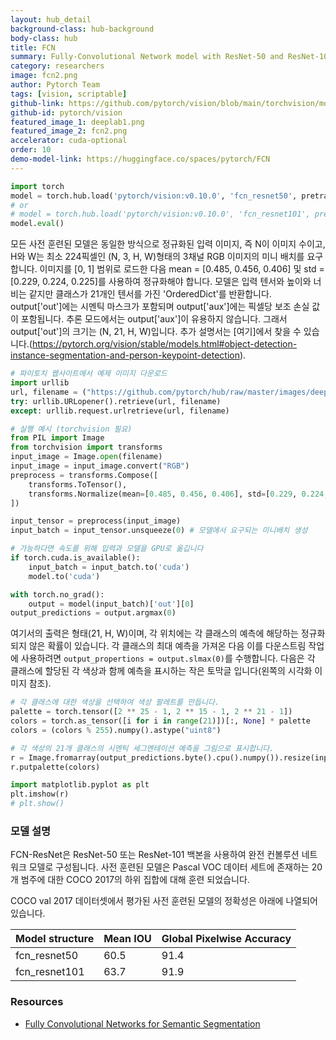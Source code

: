 ```yaml
---
layout: hub_detail
background-class: hub-background
body-class: hub
title: FCN
summary: Fully-Convolutional Network model with ResNet-50 and ResNet-101 backbones
category: researchers
image: fcn2.png
author: Pytorch Team
tags: [vision, scriptable]
github-link: https://github.com/pytorch/vision/blob/main/torchvision/models/segmentation/fcn.py
github-id: pytorch/vision
featured_image_1: deeplab1.png
featured_image_2: fcn2.png
accelerator: cuda-optional
order: 10
demo-model-link: https://huggingface.co/spaces/pytorch/FCN
---
```


```python
import torch
model = torch.hub.load('pytorch/vision:v0.10.0', 'fcn_resnet50', pretrained=True)
# or
# model = torch.hub.load('pytorch/vision:v0.10.0', 'fcn_resnet101', pretrained=True)
model.eval()
```

모든 사전 훈련된 모델은 동일한 방식으로 정규화된 입력 이미지, 즉 N이 이미지 수이고, H와 W는 최소 224픽셀인 (N, 3, H, W)형태의 3채널 RGB 이미지의 미니 배치를 요구합니다. 
이미지를 [0, 1] 범위로 로드한 다음 mean = [0.485, 0.456, 0.406] 및 std = [0.229, 0.224, 0.225]를 사용하여 정규화해야 합니다.
모델은 입력 텐서와 높이와 너비는 같지만 클래스가 21개인 텐서를 가진 'OrderedDict'를 반환합니다. output['out']에는 시멘틱 마스크가 포함되며 output['aux']에는 픽셀당 보조 손실 값이 포함됩니다. 추론 모드에서는 output['aux']이 유용하지 않습니다.
그래서 output['out']의 크기는 (N, 21, H, W)입니다. 추가 설명서는 [여기]에서 찾을 수 있습니다.(https://pytorch.org/vision/stable/models.html#object-detection-instance-segmentation-and-person-keypoint-detection).


```python
# 파이토치 웹사이트에서 예제 이미지 다운로드
import urllib
url, filename = ("https://github.com/pytorch/hub/raw/master/images/deeplab1.png", "deeplab1.png")
try: urllib.URLopener().retrieve(url, filename)
except: urllib.request.urlretrieve(url, filename)
```

```python
# 실행 예시 (torchvision 필요)
from PIL import Image
from torchvision import transforms
input_image = Image.open(filename)
input_image = input_image.convert("RGB")
preprocess = transforms.Compose([
    transforms.ToTensor(),
    transforms.Normalize(mean=[0.485, 0.456, 0.406], std=[0.229, 0.224, 0.225]),
])

input_tensor = preprocess(input_image)
input_batch = input_tensor.unsqueeze(0) # 모델에서 요구되는 미니배치 생성

# 가능하다면 속도를 위해 입력과 모델을 GPU로 옮깁니다
if torch.cuda.is_available():
    input_batch = input_batch.to('cuda')
    model.to('cuda')

with torch.no_grad():
    output = model(input_batch)['out'][0]
output_predictions = output.argmax(0)
```

여기서의 출력은 형태(21, H, W)이며, 각 위치에는 각 클래스의 예측에 해당하는 정규화되지 않은 확률이 있습니다. 각 클래스의 최대 예측을 가져온 다음 이를 다운스트림 작업에 사용하려면 `output_propertions = output.slmax(0)`를 수행합니다. 다음은 각 클래스에 할당된 각 색상과 함께 예측을 표시하는 작은 토막글 입니다(왼쪽의 시각화 이미지 참조).

```python
# 각 클래스에 대한 색상을 선택하여 색상 팔레트를 만듭니다.
palette = torch.tensor([2 ** 25 - 1, 2 ** 15 - 1, 2 ** 21 - 1])
colors = torch.as_tensor([i for i in range(21)])[:, None] * palette
colors = (colors % 255).numpy().astype("uint8")

# 각 색상의 21개 클래스의 시멘틱 세그멘테이션 예측을 그림으로 표시합니다.
r = Image.fromarray(output_predictions.byte().cpu().numpy()).resize(input_image.size)
r.putpalette(colors)

import matplotlib.pyplot as plt
plt.imshow(r)
# plt.show()
```

### 모델 설명

FCN-ResNet은 ResNet-50 또는 ResNet-101 백본을 사용하여 완전 컨볼루션 네트워크 모델로 구성됩니다. 사전 훈련된 모델은 Pascal VOC 데이터 세트에 존재하는 20개 범주에 대한 COCO 2017의 하위 집합에 대해 훈련 되었습니다.

COCO val 2017 데이터셋에서 평가된 사전 훈련된 모델의 정확성은 아래에 나열되어 있습니다.

| Model structure |   Mean IOU  | Global Pixelwise Accuracy |
| --------------- | ----------- | --------------------------|
|  fcn_resnet50   |   60.5      |   91.4                    |
|  fcn_resnet101  |   63.7      |   91.9                    |

### Resources

 - [Fully Convolutional Networks for Semantic Segmentation](https://arxiv.org/abs/1605.06211)
